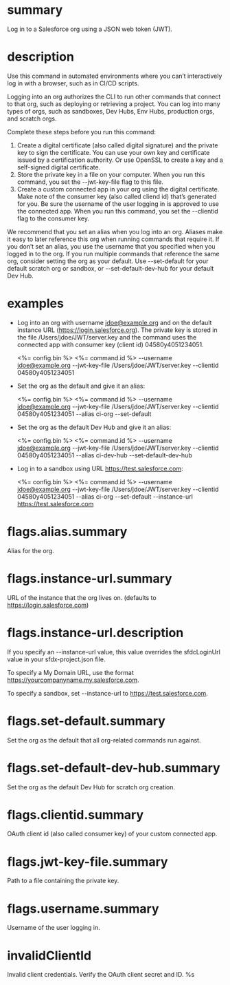 # summary

Log in to a Salesforce org using a JSON web token (JWT).

# description

Use this command in automated environments where you can’t interactively log in with a browser, such as in CI/CD scripts.

Logging into an org authorizes the CLI to run other commands that connect to that org, such as deploying or retrieving a project. You can log into many types of orgs, such as sandboxes, Dev Hubs, Env Hubs, production orgs, and scratch orgs.

Complete these steps before you run this command:

1. Create a digital certificate (also called digital signature) and the private key to sign the certificate. You can use your own key and certificate issued by a certification authority. Or use OpenSSL to create a key and a self-signed digital certificate.
2. Store the private key in a file on your computer. When you run this command, you set the --jwt-key-file flag to this file.
3. Create a custom connected app in your org using the digital certificate. Make note of the consumer key (also called cliend id) that’s generated for you. Be sure the username of the user logging in is approved to use the connected app. When you run this command, you set the --clientid flag to the consumer key.

We recommend that you set an alias when you log into an org. Aliases make it easy to later reference this org when running commands that require it. If you don’t set an alias, you use the username that you specified when you logged in to the org. If you run multiple commands that reference the same org, consider setting the org as your default.  Use --set-default for your default scratch org or sandbox, or --set-default-dev-hub for your default Dev Hub. 

# examples

- Log into an org with username jdoe@example.org and on the default instance URL (https://login.salesforce.org). The private key is stored in the file /Users/jdoe/JWT/server.key and the command uses the connected app with consumer key (client id) 04580y4051234051.

  <%= config.bin %> <%= command.id %> --username jdoe@example.org --jwt-key-file /Users/jdoe/JWT/server.key --clientid 04580y4051234051

- Set the org as the default and give it an alias:

  <%= config.bin %> <%= command.id %> --username jdoe@example.org --jwt-key-file /Users/jdoe/JWT/server.key --clientid 04580y4051234051 --alias ci-org --set-default

- Set the org as the default Dev Hub and give it an alias:

  <%= config.bin %> <%= command.id %> --username jdoe@example.org --jwt-key-file /Users/jdoe/JWT/server.key --clientid 04580y4051234051 --alias ci-dev-hub --set-default-dev-hub

- Log in to a sandbox using URL https://test.salesforce.com:

  <%= config.bin %> <%= command.id %> --username jdoe@example.org --jwt-key-file /Users/jdoe/JWT/server.key --clientid 04580y4051234051 --alias ci-org --set-default --instance-url https://test.salesforce.com

# flags.alias.summary

Alias for the org.

# flags.instance-url.summary

URL of the instance that the org lives on. (defaults to https://login.salesforce.com)

# flags.instance-url.description

If you specify an --instance-url value, this value overrides the sfdcLoginUrl value in your sfdx-project.json file.

To specify a My Domain URL, use the format https://yourcompanyname.my.salesforce.com.

To specify a sandbox, set --instance-url to https://test.salesforce.com.

# flags.set-default.summary

Set the org as the default that all org-related commands run against.

# flags.set-default-dev-hub.summary

Set the org as the default Dev Hub for scratch org creation.

# flags.clientid.summary

OAuth client id (also called consumer key) of your custom connected app.

# flags.jwt-key-file.summary

Path to a file containing the private key.

# flags.username.summary

Username of the user logging in.

# invalidClientId

Invalid client credentials. Verify the OAuth client secret and ID. %s
